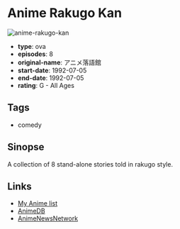 # Anime Rakugo Kan

![anime-rakugo-kan](https://cdn.myanimelist.net/images/anime/12/24102.jpg)

-   **type**: ova
-   **episodes**: 8
-   **original-name**: アニメ落語館
-   **start-date**: 1992-07-05
-   **end-date**: 1992-07-05
-   **rating**: G - All Ages

## Tags

-   comedy

## Sinopse

A collection of 8 stand-alone stories told in rakugo style.

## Links

-   [My Anime list](https://myanimelist.net/anime/8723/Anime_Rakugo_Kan)
-   [AnimeDB](http://anidb.info/perl-bin/animedb.pl?show=anime&aid=5136)
-   [AnimeNewsNetwork](http://www.animenewsnetwork.com/encyclopedia/anime.php?id=7844)
